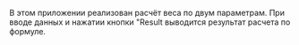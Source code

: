 В этом приложении реализован расчёт веса по двум параметрам. При вводе данных и нажатии кнопки "Result выводится результат расчета по формуле.